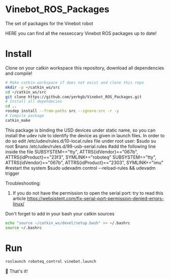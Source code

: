 # Vinebot_ROS_Packages 

The set of packages for the Vinebot robot 

HERE you can find all the nesseccary Vinebot ROS packages up to date!

# Install

Clone on your catkin workspace this repository, download all dependencies and compile!

```bash
# Make catkin workspace if does not exist and clone this repo
mkdir -p ~/catkin_ws/src
cd ~/catkin_ws/src
git clone https://github.com/yerkgb/Vinebot_ROS_Packages.git
# Install all dependecies
cd ..
rosdep install --from-paths src --ignore-src -r -y
# Compile package
catkin_make
```
This package is binding the USD devices under static name, so you can install the udev rule to identify the device as given in launch files. In order to do so edit /etc/udev/rules.d/10-local.rules file under root user:
$sudo su root 
$nano /etc/udev/rules.d/99-usb-serial.rules
#add the following line inside the file 
SUBSYSTEM=="tty", ATTRS{idVendor}=="067b", ATTRS{idProduct}=="23f3", SYMLINK+="roboteq"
SUBSYSTEM=="tty", ATTRS{idVendor}=="067b", ATTRS{idProduct}=="2303", SYMLINK+="imu"
#restart the system 
$sudo udevadm control --reload-rules && udevadm trigger


Troubleshooting: 
1. If you do not have the permission to open the serial port:
try to read this article https://websistent.com/fix-serial-port-permission-denied-errors-linux/

Don't forget to add in your bash your catkin sources

```bash
echo "source ~/catkin_ws/devel/setup.bash" >> ~/.bashrc
source ~/.bashrc
```

# Run

```bash
roslaunch roboteq_control vinebot.launch
```



:rocket: That's it!
